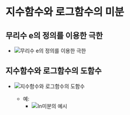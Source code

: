 # 지수함수와 로그함수의 미분
## 무리수 e의 정의를 이용한 극한
- ![](https://dthumb-phinf.pstatic.net/?src=%22https%3A%2F%2Fssl.pstatic.net%2Fimages.se2%2Fsmedit%2F2011%2F12%2F21%2Fgwg96r0yj96550.jpg%22&type=w2 "무리수 e의 정의를 이용한 극한")

## 지수함수와 로그함수의 도함수

- ![](https://samtoring.com/qstn/QST0009103.png "지수함수와 로그함수의 도함수")

  - 예:
    - ![](https://kin-phinf.pstatic.net/20180228_67/15198183673330Nlid_JPEG/%C0%CC%B9%CC%C1%F6_3.jpg?type=w620 "ln미분의 예시")      
